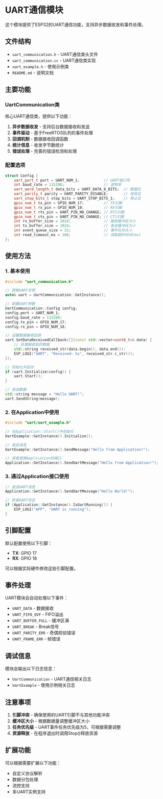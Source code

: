 # UART通信模块

这个模块提供了ESP32的UART通信功能，支持异步数据收发和事件处理。

## 文件结构

- `uart_communication.h` - UART通信类头文件
- `uart_communication.cc` - UART通信类实现
- `uart_example.h` - 使用示例类
- `README.md` - 说明文档

## 主要功能

### UartCommunication类

核心UART通信类，提供以下功能：

1. **异步数据收发** - 支持后台数据接收和发送
2. **事件驱动** - 基于FreeRTOS队列的事件处理
3. **回调机制** - 数据接收回调函数
4. **统计信息** - 收发字节数统计
5. **错误处理** - 完善的错误检测和处理

### 配置选项

```cpp
struct Config {
    uart_port_t port = UART_NUM_1;           // UART端口号
    int baud_rate = 115200;                  // 波特率
    uart_word_length_t data_bits = UART_DATA_8_BITS;  // 数据位
    uart_parity_t parity = UART_PARITY_DISABLE;       // 校验位
    uart_stop_bits_t stop_bits = UART_STOP_BITS_1;    // 停止位
    gpio_num_t tx_pin = GPIO_NUM_17;         // TX引脚
    gpio_num_t rx_pin = GPIO_NUM_18;         // RX引脚
    gpio_num_t rts_pin = UART_PIN_NO_CHANGE; // RTS引脚
    gpio_num_t cts_pin = UART_PIN_NO_CHANGE; // CTS引脚
    int rx_buffer_size = 1024;               // 接收缓冲区大小
    int tx_buffer_size = 1024;               // 发送缓冲区大小
    int event_queue_size = 32;               // 事件队列大小
    int read_timeout_ms = 100;               // 读取超时时间(ms)
};
```

## 使用方法

### 1. 基本使用

```cpp
#include "uart_communication.h"

// 获取UART实例
auto& uart = UartCommunication::GetInstance();

// 配置UART参数
UartCommunication::Config config;
config.port = UART_NUM_1;
config.baud_rate = 115200;
config.tx_pin = GPIO_NUM_17;
config.rx_pin = GPIO_NUM_18;

// 设置数据接收回调
uart.SetDataReceivedCallback([](const std::vector<uint8_t>& data) {
    // 处理接收到的数据
    std::string received_str(data.begin(), data.end());
    ESP_LOGI("UART", "Received: %s", received_str.c_str());
});

// 初始化并启动
if (uart.Initialize(config)) {
    uart.Start();
}

// 发送数据
std::string message = "Hello UART!";
uart.SendString(message);
```

### 2. 在Application中使用

```cpp
#include "uart/uart_example.h"

// 在Application::Start()中初始化
UartExample::GetInstance().Initialize();

// 发送消息
UartExample::GetInstance().SendMessage("Hello from Application!");

// 或者使用Application的接口
Application::GetInstance().SendUartMessage("Hello from Application!");
```

### 3. 通过Application接口使用

```cpp
// 发送UART消息
Application::GetInstance().SendUartMessage("Hello World!");

// 检查UART状态
if (Application::GetInstance().IsUartRunning()) {
    ESP_LOGI("APP", "UART is running");
}
```

## 引脚配置

默认配置使用以下引脚：
- **TX**: GPIO 17
- **RX**: GPIO 18

可以根据实际硬件修改这些引脚配置。

## 事件处理

UART模块会自动处理以下事件：
- `UART_DATA` - 数据接收
- `UART_FIFO_OVF` - FIFO溢出
- `UART_BUFFER_FULL` - 缓冲区满
- `UART_BREAK` - Break信号
- `UART_PARITY_ERR` - 奇偶校验错误
- `UART_FRAME_ERR` - 帧错误

## 调试信息

模块会输出以下日志信息：
- `UartCommunication` - UART通信相关日志
- `UartExample` - 使用示例相关日志

## 注意事项

1. **引脚冲突** - 确保使用的UART引脚不与其他功能冲突
2. **缓冲区大小** - 根据数据量调整缓冲区大小
3. **任务优先级** - UART事件任务优先级为5，可根据需要调整
4. **资源释放** - 在程序退出时调用Stop()释放资源

## 扩展功能

可以根据需要扩展以下功能：
- 自定义协议解析
- 数据分包处理
- 流控支持
- 多UART实例支持

